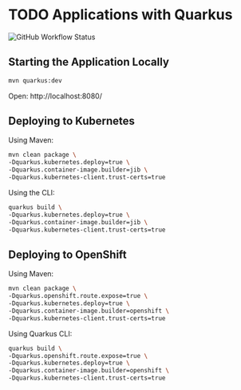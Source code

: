 # TODO Applications with Quarkus

![GitHub Workflow Status](https://img.shields.io/github/workflow/status/cescoffier/quarkus-todo-app/Build)


## Starting the Application Locally

```bash
mvn quarkus:dev
```

Open: http://localhost:8080/

## Deploying to Kubernetes

Using Maven:

```bash
mvn clean package \
-Dquarkus.kubernetes.deploy=true \
-Dquarkus.container-image.builder=jib \
-Dquarkus.kubernetes-client.trust-certs=true
```

Using the CLI:

```bash
quarkus build \
-Dquarkus.kubernetes.deploy=true \ 
-Dquarkus.container-image.builder=jib \
-Dquarkus.kubernetes-client.trust-certs=true
```

## Deploying to OpenShift

Using Maven:

```bash
mvn clean package \
-Dquarkus.openshift.route.expose=true \
-Dquarkus.kubernetes.deploy=true \
-Dquarkus.container-image.builder=openshift \
-Dquarkus.kubernetes-client.trust-certs=true
```

Using Quarkus CLI:

```bash
quarkus build \
-Dquarkus.openshift.route.expose=true \
-Dquarkus.kubernetes.deploy=true \ 
-Dquarkus.container-image.builder=openshift \
-Dquarkus.kubernetes-client.trust-certs=true
```







